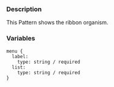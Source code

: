 ### Description
This Pattern shows the ribbon organism.

### Variables
~~~
menu {
  label:
    type: string / required
  list:
    type: string / required
}
~~~
